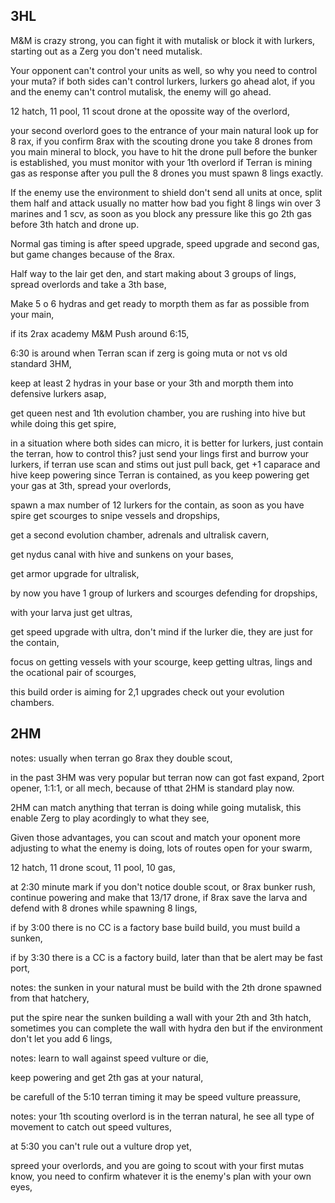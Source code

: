 ## 3HL
M&M is crazy strong, you can fight it with mutalisk or block it with lurkers, starting out as a Zerg you don't need mutalisk.

Your opponent can't control your units as well, so why you need to control your muta? if both sides can't control lurkers, lurkers go ahead alot, if you and the enemy can't control mutalisk, the enemy will go ahead.

12 hatch, 11 pool, 11 scout drone at the opossite way of the overlord,

your second overlord goes to the entrance of your main natural look up for 8 rax, if you confirm 8rax with the scouting drone you take 8 drones from you main mineral to block, you have to hit the drone pull before the bunker is established, you must monitor with your 1th overlord if Terran is mining gas as response after you pull the 8 drones you must spawn 8 lings exactly.

If the enemy use the environment to shield don't send all units at once, split them half and attack usually no matter how bad you fight 8 lings win over 3 marines and 1 scv, as soon as you block any pressure like this go 2th gas before 3th hatch and drone up.

Normal gas timing is after speed upgrade, speed upgrade and second gas, but game changes because of the 8rax.

Half way to the lair get den, and start making about 3 groups of lings, spread overlords and take a 3th base,

Make 5 o 6 hydras and get ready to morpth them as far as possible from your main, 

if its 2rax academy M&M Push around 6:15, 

6:30 is around when Terran scan if zerg is going muta or not vs old standard 3HM,

keep at least 2 hydras in your base or your 3th and morpth them into defensive lurkers asap,

get queen nest and 1th evolution chamber, you are rushing into hive but while doing this get spire,

in a situation where both sides can micro, it is better for lurkers, just contain the terran, how to control this? just send your lings first and burrow your lurkers, if terran use scan and stims out just pull back, get +1 caparace and hive keep powering since Terran is contained, as you keep powering get your gas at 3th, spread your overlords,

spawn a max number of 12 lurkers for the contain, as soon as you have spire get scourges to snipe vessels and dropships,

get a second evolution chamber, adrenals and ultralisk cavern, 

get nydus canal with hive and sunkens on your bases,

get armor upgrade for ultralisk,

by now you have 1 group of lurkers and scourges defending for dropships,

with your larva just get ultras,

get speed upgrade with ultra, don't mind if the lurker die, they are just for the contain,

focus on getting vessels with your scourge, keep getting ultras, lings and the ocational pair of scourges,

this build order is aiming for 2,1 upgrades check out your evolution chambers.

## 2HM
notes: usually when terran go 8rax they double scout, 

in the past 3HM was very popular but terran now can got fast expand, 2port opener, 1:1:1, or all mech, because of tthat 2HM is standard play now.

2HM can match anything that terran is doing while going mutalisk, this enable Zerg to play acordingly to what they see,

Given those advantages, you can scout and match your oponent more adjusting to what the enemy is doing, lots of routes open for your swarm,

12 hatch, 11 drone scout, 11 pool, 10 gas,

at 2:30 minute mark if you don't notice double scout, or 8rax bunker rush, continue powering and make that 13/17 drone, if 8rax save the larva and defend with 8 drones while spawning 8 lings, 

if by 3:00 there is no CC is a factory base build build, you must build a sunken,

if by 3:30 there is a CC is a factory build, later than that be alert may be fast port,

notes: the sunken in your natural must be build with the 2th drone spawned from that hatchery,

put the spire near the sunken building a wall with your 2th and 3th hatch, sometimes you can complete the wall with hydra den but if the environment don't let you add 6 lings,

notes: learn to wall against speed vulture or die, 

keep powering and get 2th gas at your natural, 

be carefull of the 5:10 terran timing it may be speed vulture preassure, 

notes: your 1th scouting overlord is in the terran natural, he see all type of movement to catch out speed vultures,

at 5:30 you can't rule out a vulture drop yet,

spreed your overlords, and you are going to scout with your first mutas know, you need to confirm whatever it is the enemy's plan with your own eyes,








